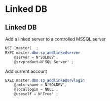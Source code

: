 # Linked DB

## Linked DB

Add a linked server to a controlled MSSQL server

```csharp
USE [master]  ;
EXEC master.dbo.sp_addlinkedserver   
    @server = N'SQLDEV',   
    @srvproduct=N'SQL Server' ;  

```

Add current account

```csharp
EXEC master.dbo.sp_addlinkedsrvlogin   
    @rmtsrvname = N'SQLDEV',   
    @locallogin = NULL ,   
    @useself = N'True' ;   
```



